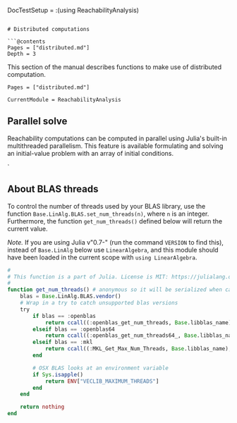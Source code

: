 DocTestSetup = :(using ReachabilityAnalysis)
```

# Distributed computations

```@contents
Pages = ["distributed.md"]
Depth = 3
```

This section of the manual describes functions to make use of distributed computation.

```@contents
Pages = ["distributed.md"]
```

```@meta
CurrentModule = ReachabilityAnalysis
```

## Parallel solve

Reachability computations can be computed in parallel using Julia's built-in
multithreaded parallelism. This feature is available formulating and solving
an initial-value problem with an array of initial conditions.

`

## About BLAS threads

To control the number of threads used by your BLAS library, use the function
`Base.LinAlg.BLAS.set_num_threads(n)`, where `n` is an integer. Furthermore,
the function `get_num_threads()` defined below will return the current value.

*Note.* If you are using Julia v"0.7-" (run the command `VERSION` to find this),
instead of `Base.LinAlg` below use `LinearAlgebra`, and this module should have
been loaded in the current scope with `using LinearAlgebra`.

```julia
#
# This function is a part of Julia. License is MIT: https://julialang.org/license
#
function get_num_threads() # anonymous so it will be serialized when called
    blas = Base.LinAlg.BLAS.vendor()
    # Wrap in a try to catch unsupported blas versions
    try
        if blas == :openblas
            return ccall((:openblas_get_num_threads, Base.libblas_name), Cint, ())
        elseif blas == :openblas64
            return ccall((:openblas_get_num_threads64_, Base.libblas_name), Cint, ())
        elseif blas == :mkl
            return ccall((:MKL_Get_Max_Num_Threads, Base.libblas_name), Cint, ())
        end

        # OSX BLAS looks at an environment variable
        if Sys.isapple()
            return ENV["VECLIB_MAXIMUM_THREADS"]
        end
    end

    return nothing
end
```
